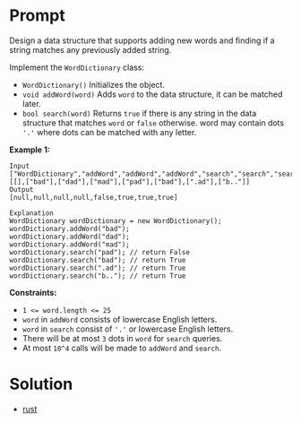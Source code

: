 # Prompt
Design a data structure that supports adding new words and finding if a string matches any previously added string.

Implement the `WordDictionary` class:
* `WordDictionary()` Initializes the object.
* `void addWord(word)` Adds `word` to the data structure, it can be matched later.
* `bool search(word)` Returns `true` if there is any string in the data structure that matches `word` or `false` otherwise. word may contain dots `'.'` where dots can be matched with any letter.

**Example 1:**
```
Input
["WordDictionary","addWord","addWord","addWord","search","search","search","search"]
[[],["bad"],["dad"],["mad"],["pad"],["bad"],[".ad"],["b.."]]
Output
[null,null,null,null,false,true,true,true]

Explanation
WordDictionary wordDictionary = new WordDictionary();
wordDictionary.addWord("bad");
wordDictionary.addWord("dad");
wordDictionary.addWord("mad");
wordDictionary.search("pad"); // return False
wordDictionary.search("bad"); // return True
wordDictionary.search(".ad"); // return True
wordDictionary.search("b.."); // return True
```

**Constraints:**
* `1 <= word.length <= 25`
* `word` in `addWord` consists of lowercase English letters.
* `word` in `search` consist of `'.'` or lowercase English letters.
* There will be at most `3` dots in `word` for `search` queries.
* At most `10^4` calls will be made to `addWord` and `search`.

# Solution
* [rust](add_and_search_word_data_structure_design.rs)
